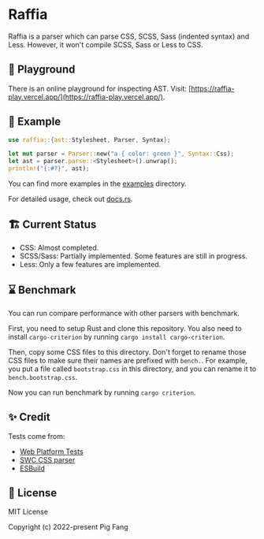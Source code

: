 # Raffia

Raffia is a parser which can parse CSS, SCSS, Sass (indented syntax) and Less. However, it won't compile SCSS, Sass or Less to CSS.

## 🧪 Playground

There is an online playground for inspecting AST. Visit: [https://raffia-play.vercel.app/](https://raffia-play.vercel.app/).

## 🍭 Example

```rust
use raffia::{ast::Stylesheet, Parser, Syntax};

let mut parser = Parser::new("a { color: green }", Syntax::Css);
let ast = parser.parse::<Stylesheet>().unwrap();
println!("{:#?}", ast);
```

You can find more examples in the [examples](https://github.com/g-plane/raffia/blob/main/raffia/examples) directory.

For detailed usage, check out [docs.rs](https://docs.rs/raffia).

## 🏗️ Current Status

-   CSS: Almost completed.
-   SCSS/Sass: Partially implemented. Some features are still in progress.
-   Less: Only a few features are implemented.

## ⌛ Benchmark

You can run compare performance with other parsers with benchmark.

First, you need to setup Rust and clone this repository. You also need to install `cargo-criterion` by running `cargo install cargo-criterion`.

Then, copy some CSS files to this directory.
Don't forget to rename those CSS files to make sure their names are prefixed with `bench.`. For example, you put a file called `bootstrap.css` in this directory, and you can rename it to `bench.bootstrap.css`.

Now you can run benchmark by running `cargo criterion`.

## ✨ Credit

Tests come from:

-   [Web Platform Tests](https://github.com/web-platform-tests/wpt)
-   [SWC CSS parser](https://github.com/swc-project/swc/tree/main/crates/swc_css_parser/tests)
-   [ESBuild](https://github.com/evanw/esbuild/blob/master/internal/css_parser/css_parser_test.go)

## 📜 License

MIT License

Copyright (c) 2022-present Pig Fang

